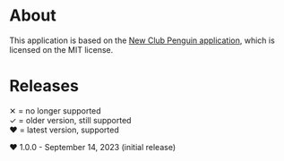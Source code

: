 # About

This application is based on the [New Club Penguin application](https://github.com/New-Club-Penguin/NewCP-App/), which is licensed on the MIT license.

# Releases
✕ = no longer supported<br>
✓ = older version, still supported<br>
❤️ = latest version, supported<br>

❤️ 1.0.0 - September 14, 2023 (initial release)
